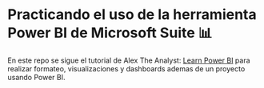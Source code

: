 # Practicando el uso de la herramienta Power BI de Microsoft Suite 📊

En este repo se sigue el tutorial de Alex The Analyst:	[Learn Power BI](https://youtu.be/I0vQ_VLZTWg?si=5PVxFnM5pV4uYYsf) para realizar formateo, visualizaciones y dashboards ademas de un proyecto usando Power BI.
